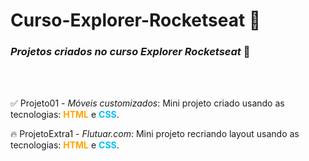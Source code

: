 # Curso-Explorer-Rocketseat 🚀

 <h3> <em>Projetos criados no curso Explorer Rocketseat</em> 💜 </h3>

  <br><br>

 <p>✅ Projeto01 - <em>Móveis customizados</em>: Mini projeto criado usando as tecnologias: <strong style = "color: orange;">HTML</strong> e <strong style = "color: deepskyblue;">CSS</strong>. </p>

 <p>🔥 ProjetoExtra1 - <em>Flutuar.com</em>: Mini projeto recriando layout usando as tecnologias: <strong style = "color: orange;">HTML</strong> e <strong style = "color: deepskyblue;">CSS</strong>. </p>


